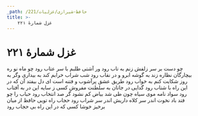 ```yaml
---
_path: /حافظ-شیرازی/غزلیات/221
title: >-
    غزل شمارهٔ ۲۲۱
---
```

# غزل شمارهٔ ۲۲۱

چو دست بر سر زلفش زنم به تاب رود
ور آشتی طلبم با سر عتاب رود
چو ماه نو ره بیچارگان نظاره
زند به گوشه ابرو و در نقاب رود
شب شراب خرابم کند به بیداری
وگر به روز شکایت کنم به خواب رود
طریق عشق پرآشوب و فتنه است ای دل
بیفتد آن که در این راه با شتاب رود
گدایی در جانان به سلطنت مفروش
کسی ز سایه این در به آفتاب رود
سواد نامه موی سیاه چون طی شد
بیاض کم نشود گر صد انتخاب رود
حباب را چو فتد باد نخوت اندر سر
کلاه داریش اندر سر شراب رود
حجاب راه تویی حافظ از میان برخیز
خوشا کسی که در این راه بی حجاب رود
